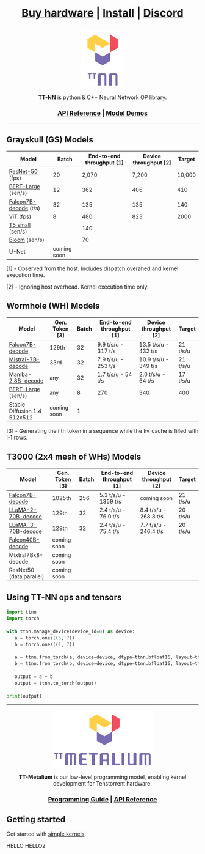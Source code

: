 <div align="center">

<h1>

[Buy hardware](https://tenstorrent.com/cards/) | [Install](./INSTALLING.md) | [Discord](https://discord.gg/tvhGzHQwaj)

</h1>

<img src="./docs/source/common/_static/tt_nn_w_logo.png" alt="ttnn logo" height="150"/>

**TT-NN** is python & C++ Neural Network OP library.

<h3>

[API Reference](https://tenstorrent.github.io/tt-metal/latest/ttnn) | [Model Demos](./models/demos/)

</h3>

</div>

---

## Grayskull (GS) Models

| Model                                                      | Batch               | End-to-end throughput [1]    | Device throughput [2]       | Target                              |
|----------------------------------------------------------  |---------------------|------------------------------|-----------------------------|-------------------------------------|
| [ResNet-50](./models/demos/resnet) (fps)                   | 20                  | 2,070                        | 7,200                       | 10,000                              |
| [BERT-Large](./models/demos/bert) (sen/s)                  | 12                  | 362                          | 406                         | 410                                 |
| [Falcon7B-decode](./models/demos/ttnn_falcon7b) (t/s)      | 32                  | 135                          | 135                         | 140                                 |
| [ViT](./models/demos/grayskull/vit) (fps)                  | 8                   | 480                          | 823                         | 2000                                |
| [T5 small](.models/demos/grayskull/t5) (sen/s)             |                     | 140                          |                             |                                     |
| [Bloom](.models/demos/grayskull/functional_bloom) (sen/s)  |                     | 70                           |                             |                                     |
| U-Net                                                      | coming soon         |                              |                             |                                     |

[1] - Observed from the host. Includes dispatch overahed and kernel execution time.

[2] - Ignoring host overhead. Kernel execution time only.

## Wormhole (WH) Models

| Model                                                       | Gen. Token [3]     |  Batch               | End-to-end throughput [1]   | Device throughput [2]       | Target         |
|-------------------------------------------------------------|--------------------|----------------------|-----------------------------|-----------------------------|----------------|
| [Falcon7B-decode](./models/demos/wormhole/falcon7b)         | 129th              | 32                   | 9.9 t/s/u - 317 t/s         | 13.5 t/s/u - 432 t/s        | 21 t/s/u       |∑
| [Mistral-7B-decode](./models/demos/wormhole/mistral7b)      |  33rd              | 32                   | 7.9 t/s/u - 253 t/s         | 10.9 t/s/u - 349 t/s        | 21 t/s/u       |
| [Mamba-2.8B-decode](./models/demos/mamba)                   |  any               | 32                   | 1.7 t/s/u -  54 t/s         | 2.0 t/s/u - 64 t/s          | 17 t/s/u       |
| [BERT-Large](./models/demos/metal_BERT_large_11/) (sen/s)    | any            |  8                  | 270                          | 340                         | 400                                 |
| Stable Diffusion 1.4 512x512                                | coming soon        | 1                    |                             |                             |                |

[3] - Generating the i'th token in a sequence while the kv_cache is filled with i-1 rows.

## T3000 (2x4 mesh of WHs) Models

| Model                                                         | Gen. Token [3]     |  Batch               | End-to-end throughput [1]   | Device throughput [2]       | Target         |
|---------------------------------------------------------------|--------------------|----------------------|-----------------------------|-----------------------------|----------------|
| [Falcon7B-decode](./models/demos/t3000/falcon7b)              | 1025th             |  256                 | 5.3 t/s/u - 1359 t/s        |  coming soon                |   21 t/s/u     |
| [LLaMA-2-70B-decode](./models/demos/t3000/llama2_70b)         | 129th              |  32                  | 2.4 t/s/u - 76.0 t/s       |  8.4 t/s/u - 268.8 t/s      |   20 t/s/u     |
| [LLaMA-3-70B-decode](./models/demos/t3000/llama3_70b)         | 129th              |  32                  | 2.4 t/s/u - 75.4 t/s       |  7.7 t/s/u - 246.4 t/s      |   20 t/s/u     |
| [Falcon40B-decode](./models/demos/t3000/falcon40b)                  | coming soon        |                      |                             |                             |                |
| Mixtral7Bx8-decode                                            | coming soon        |                      |                             |                             |                |
| ResNet50 (data parallel)                                      | coming soon        |                      |                             |                             |                |

## Using TT-NN ops and tensors

```python
import ttnn
import torch

with ttnn.manage_device(device_id=0) as device:
   a = torch.ones((5, 7))
   b = torch.ones((1, 7))

   a = ttnn.from_torch(a, device=device, dtype=ttnn.bfloat16, layout=ttnn.TILE_LAYOUT)
   b = ttnn.from_torch(b, device=device, dtype=ttnn.bfloat16, layout=ttnn.TILE_LAYOUT)

   output = a + b
   output = ttnn.to_torch(output)

print(output)
```

---

<div align="center">

<img src="./docs/source/common/_static/tt_metalium_w_logo.png" alt="TT-Metalium logo" height="150"/>

**TT-Metalium** is our low-level programming model, enabling kernel development for Tenstorrent hardware.


<h3>

[Programming Guide](./METALIUM_GUIDE.md) | [API Reference](https://tenstorrent.github.io/tt-metal/latest/tt-metalium)

</h3>
</div>

## Getting started

Get started with [simple kernels](https://tenstorrent.github.io/tt-metal/latest/tt-metalium/tt_metal/examples/index.html).

HELLO
HELLO2
